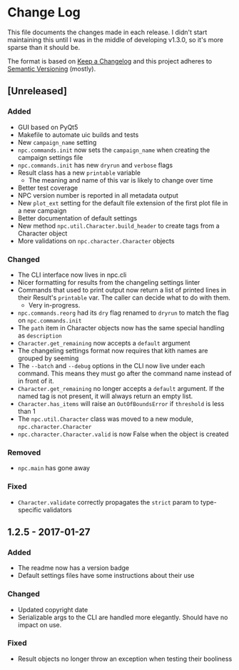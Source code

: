 # Change Log

This file documents the changes made in each release. I didn't start maintaining this until I was in the middle of developing v1.3.0, so it's more sparse than it should be.

The format is based on [Keep a Changelog](http://keepachangelog.com/) and this project adheres to [Semantic Versioning](http://semver.org/) (mostly).

## [Unreleased]
### Added
* GUI based on PyQt5
* Makefile to automate uic builds and tests
* New `campaign_name` setting
* `npc.commands.init` now sets the `campaign_name` when creating the campaign settings file
* `npc.commands.init` has new `dryrun` and `verbose` flags
* Result class has a new `printable` variable
    - The meaning and name of this var is likely to change over time
* Better test coverage
* NPC version number is reported in all metadata output
* New `plot_ext` setting for the default file extension of the first plot file in a new campaign
* Better documentation of default settings
* New method `npc.util.Character.build_header` to create tags from a Character object
* More validations on `npc.character.Character` objects

### Changed
* The CLI interface now lives in npc.cli
* Nicer formatting for results from the changeling settings linter
* Commands that used to print output now return a list of printed lines in their Result's `printable` var. The caller can decide what to do with them.
    - Very in-progress.
* `npc.commands.reorg` had its `dry` flag renamed to `dryrun` to match the flag on `npc.commands.init`
* The `path` item in Character objects now has the same special handling as `description`
* `Character.get_remaining` now accepts a `default` argument
* The changeling settings format now requires that kith names are grouped by seeming
* The `--batch` and `--debug` options in the CLI now live under each command. This means they must go after the command name instead of in front of it.
* `Character.get_remaining` no longer accepts a `default` argument. If the named tag is not present, it will always return an empty list.
* `Character.has_items` will raise an `OutOfBoundsError` if `threshold` is less than 1
* The `npc.util.Character` class was moved to a new module, `npc.character.Character`
* `npc.character.Character.valid` is now False when the object is created

### Removed
* `npc.main` has gone away

### Fixed
* `Character.validate` correctly propagates the `strict` param to type-specific validators

## 1.2.5 - 2017-01-27
### Added
* The readme now has a version badge
* Default settings files have some instructions about their use

### Changed
* Updated copyright date
* Serializable args to the CLI are handled more elegantly. Should have no impact on use.

### Fixed
* Result objects no longer throw an exception when testing their booliness
